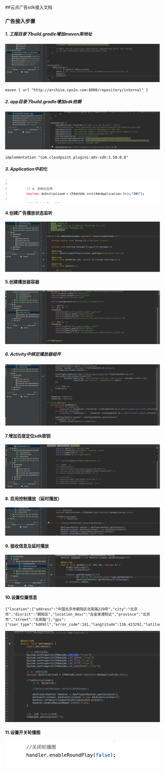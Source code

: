 ##云点广告sdk接入文档



### 广告接入步骤


##### 1. 工程目录下build.gradle增加maven库地址

![](./maven_url.png)

```
maven { url "http://archiva.cpo2o.com:8000/repository/internal" }
```

##### 2. app目录下build.gradle增加sdk依赖

![](./sdk_aar.png)

```
implementation "com.cloudpoint.plugins:adv-sdk:1.50.0.8"
```
##### 3. Application中初化

![](./application.png)

#### 4.创建广告播放状态监听

![](./adv_lis.png)


#### 5.创建播放器容器

![](./adv_con.png)

##### 6. Activity中绑定播放器组件

![](./adv_player.png)


#### 7.增加百度定位sdk密钥


![](./baidu_sdk.png)


#### 8. 启用控制播放（延时播放）

![](./delay.png)

#### 9. 接收信息及延时播放

![](./play.png)


#### 10.设置位置信息

```
{"location":{"address":"中国北京市朝阳区北苑路229号","city":"北京市","disrict":"朝阳区","location_desc":"在金泉港附近","province":"北京市","street":"北苑路"},"gps":{"coor_type":"bd09ll","error_code":161,"langtitude":116.423292,"latitude":40.010727,"radius":50.499428}}
```

![](./set_loc.png)

#### 11.设置开关轮播图

![](./adv_roud.png)



